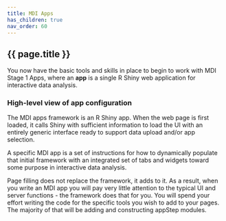 ```yaml
---
title: MDI Apps
has_children: true
nav_order: 60
---
```


## {{ page.title }}

You now have the basic tools and skills in place
to begin to work with MDI Stage 1 Apps, where
an **app** is a single R Shiny web application for interactive
data analysis.

### High-level view of app configuration

The MDI apps framework is an R Shiny app. When the 
web page is first loaded, it calls Shiny with sufficient information
to load the UI with an entirely generic interface ready to support
data upload and/or app selection.

A specific MDI app is a set of instructions for how to 
dynamically populate that initial framework with an 
integrated set of tabs and widgets toward some purpose 
in interactive data analysis. 

Page filling does not replace the framework, it adds to it.
As a result, when you write an MDI app you will pay very little
attention to the typical UI and server functions - the framework
does that for you. You will spend your effort writing the
code for the specific tools you wish to add to your pages.
The majority of that will be adding and constructing appStep modules.
